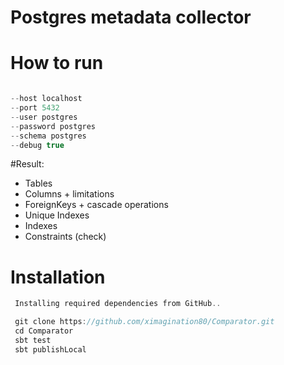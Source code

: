 # Postgres metadata collector
# How to run

```scala

--host localhost
--port 5432
--user postgres 
--password postgres 
--schema postgres
--debug true

```

#Result:

* Tables
* Columns + limitations
* ForeignKeys + cascade operations
* Unique Indexes
* Indexes
* Constraints (check)

# Installation

```scala
 Installing required dependencies from GitHub..

 git clone https://github.com/ximagination80/Comparator.git
 cd Comparator
 sbt test
 sbt publishLocal

```


